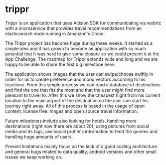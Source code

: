 # trippr
Trippr is an application that uses Acision SDK for communicating via webrtc with a microservice that provides travel recommendations from an elasticsearch node running in Amanzon's Cloud.


The Trippr project has become huge during these weeks. It started as a simple idea and it has grown to become an application with so much potential that it was hard to give some closure so we could present it at the App Challenge. The roadmap for Trippr extends wide and long and we are happy to be able to share the first big milestone here.


The application shows images that the user can swipe/choose swiftly in order for us to create preference and mood vectors according to his reactions. From this simple process we can read a database of destinations and find the one that fits the most and that the user might find more pleasant to travel to. After this we show the cheapest flight from his current location to the main airport of the destination so the user can start his journey right away. All of this process is based in the usage of open content, license free images and open source travel information. 


Future milestones include also looking for hotels, handling more destinations (right now there are about 20), using pictures from social media and its tags, use social profile's information to feed the queries and handling huge amounts of users.

Present limitations mainly focus on the lack of a good scaling architecture and general bugs related to data quality, android versions and other small issues we keep working on.

